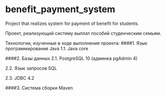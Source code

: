 # benefit_payment_system
Project that realizes system for payment of benefit for students.

Проект, реализующий систему выплат пособий студенческим семьям.

Технологии, изученные в ходе выполнения проекта:
####1. Язык программирования Java
1.1. Java core

####2. Базы данных
2.1. PostgreSQL 10 (админка pgAdmin 4)

2.2. Язык запросов SQL

2.3. JDBC 4.2

####3. Система сборки Maven


